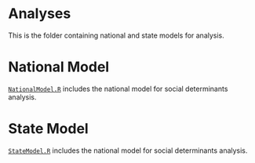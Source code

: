# Analyses
This is the folder containing national and state models for analysis.

# National Model

[`NationalModel.R`](https://github.com/TheRensselaerIDEA/COVID-Notebooks/tree/MergeSD/Social_Determinants/Analyses/NationalModel.R) includes the national model for social determinants analysis.

# State Model

[`StateModel.R`](https://github.com/TheRensselaerIDEA/COVID-Notebooks/tree/MergeSD/Social_Determinants/Analyses/StateModel.R) includes the national model for social determinants analysis.